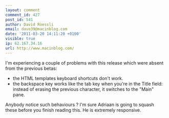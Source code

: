 ```yaml
---
layout: comment
comment_id: 427
post_id: 541
author: David Roessli
email: davo39@macinblog.com
date: '2011-03-20 14:11:20 +0100'
visible: true
ip: 62.167.34.16
url: http://www.macinblog.com/
---
```

I'm experiencing a couple of problems with this release which were absent from the previous betas:

+ the HTML templates keyboard shortcuts don't work.
+ the backspace key works like the tab key when you're in the Title field: instead of erasing the previous character, it switches to the "Main" pane.

Anybody notice such behaviours ? I'm sure Adriaan is going to squash these before you finish reading this. He is extremely responsive.
